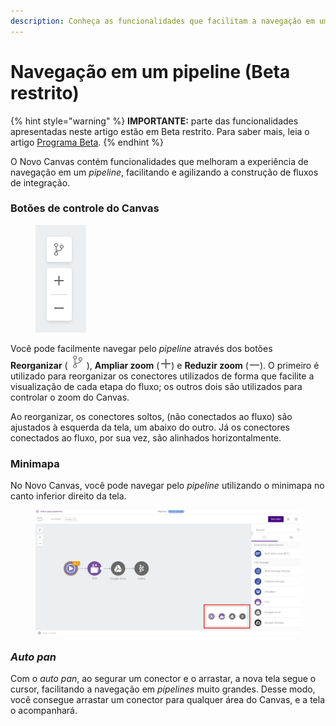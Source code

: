 ```yaml
---
description: Conheça as funcionalidades que facilitam a navegação em um pipeline
---
```


# Navegação em um pipeline (Beta restrito)

{% hint style="warning" %}
**IMPORTANTE:** parte das funcionalidades apresentadas neste artigo estão em Beta restrito. Para saber mais, leia o artigo [Programa Beta](../../geral/programa-beta.md).
{% endhint %}

O Novo Canvas contém funcionalidades que melhoram a experiência de navegação em um _pipeline_, facilitando e agilizando a construção de fluxos de integração.

### Botões de controle do Canvas <a href="#h_b1362a896d" id="h_b1362a896d"></a>

<figure><img src="../../.gitbook/assets/image4 (1).png" alt=""><figcaption></figcaption></figure>

Você pode facilmente navegar pelo _pipeline_ através dos botões **Reorganizar** (![](<../../.gitbook/assets/image3 (2).png>)), **Ampliar zoom** (![](../../.gitbook/assets/image1.png)) e **Reduzir zoom** (![](../../.gitbook/assets/image5.png)). O primeiro é utilizado para reorganizar os conectores utilizados de forma que facilite a visualização de cada etapa do fluxo; os outros dois são utilizados para controlar o zoom do Canvas.

Ao reorganizar, os conectores soltos, (não conectados ao fluxo) são ajustados à esquerda da tela, um abaixo do outro. Já os conectores conectados ao fluxo, por sua vez, são alinhados horizontalmente.

### Minimapa <a href="#h_45f6ee41a4" id="h_45f6ee41a4"></a>

No Novo Canvas, você pode navegar pelo _pipeline_ utilizando o minimapa no canto inferior direito da tela.

<figure><img src="../../.gitbook/assets/image2 (2).png" alt=""><figcaption></figcaption></figure>

### _Auto pan_ <a href="#h_0009c98480" id="h_0009c98480"></a>

Com o _auto pan_, ao segurar um conector e o arrastar, a nova tela segue o cursor, facilitando a navegação em _pipelines_ muito grandes. Desse modo, você consegue arrastar um conector para qualquer área do Canvas, e a tela o acompanhará.
